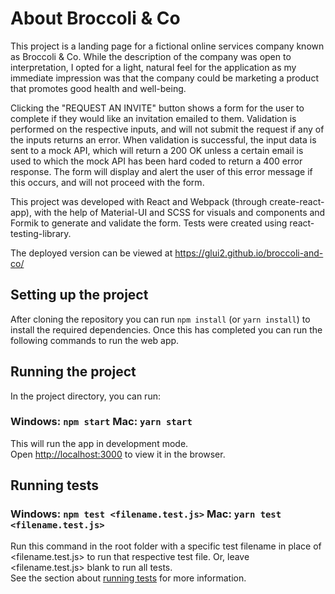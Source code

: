 # About Broccoli & Co 

This project is a landing page for a fictional online services company known as Broccoli & Co. While the description of the company was open to interpretation, I opted for a light, natural feel for the application as my immediate impression was that the company could be marketing a product that promotes good health and well-being. 

Clicking the "REQUEST AN INVITE" button shows a form for the user to complete if they would like an invitation emailed to them. Validation is performed on the respective inputs, and will not submit the request if any of the inputs returns an error. When validation is successful, the input data is sent to a mock API, which will return a 200 OK unless a certain email is used to which the mock API has been hard coded to return a 400 error response. The form will display and alert the user of this error message if this occurs, and will not proceed with the form.

This project was developed with React and Webpack (through create-react-app), with the help of Material-UI and SCSS for visuals and components and Formik to generate and validate the form. Tests were created using react-testing-library. 

The deployed version can be viewed at https://glui2.github.io/broccoli-and-co/

## Setting up the project

After cloning the repository you can run `npm install` (or `yarn install`) to install the required dependencies. 
Once this has completed you can run the following commands to run the web app. 

## Running the project

In the project directory, you can run:

### Windows: `npm start`   Mac: `yarn start` 

This will run the app in development mode.\
Open [http://localhost:3000](http://localhost:3000) to view it in the browser.

## Running tests

### Windows: `npm test <filename.test.js>`    Mac: `yarn test <filename.test.js>` 

Run this command in the root folder with a specific test filename in place of <filename.test.js> to run that respective test file. Or, leave <filename.test.js> blank to run all tests.\
See the section about [running tests](https://facebook.github.io/create-react-app/docs/running-tests) for more information.


